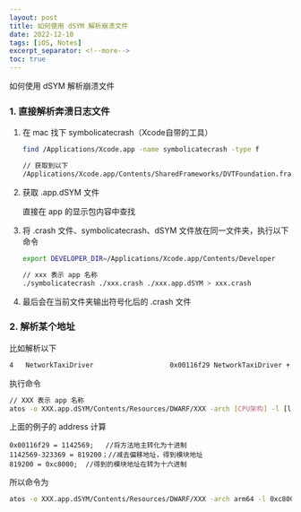 ```yaml
---
layout: post
title: 如何使用 dSYM 解析崩溃文件
date: 2022-12-10
tags: [iOS, Notes]
excerpt_separator: <!--more-->
toc: true
---
```


如何使用 dSYM 解析崩溃文件

<!--more-->

### 1. 直接解析奔溃日志文件

1. 在 mac 找下 symbolicatecrash（Xcode自带的工具）

   ```bash
   find /Applications/Xcode.app -name symbolicatecrash -type f
   
   // 获取到以下
   /Applications/Xcode.app/Contents/SharedFrameworks/DVTFoundation.framework/Versions/A/Resources/symbolicatecrash
   ```

2. 获取 .app.dSYM 文件

   直接在 app 的显示包内容中查找

3. 将 .crash 文件、symbolicatecrash、dSYM 文件放在同一文件夹，执行以下命令

   ```bash
   export DEVELOPER_DIR=/Applications/Xcode.app/Contents/Developer
   
   // xxx 表示 app 名称
   ./symbolicatecrash ./xxx.crash ./xxx.app.dSYM > xxx.crash
   ```

4. 最后会在当前文件夹输出符号化后的 .crash 文件

### 2. 解析某个地址

比如解析以下

```bash
4   NetworkTaxiDriver                   0x00116f29 NetworkTaxiDriver + 323369
```

执行命令

```bash
// XXX 表示 app 名称
atos -o XXX.app.dSYM/Contents/Resources/DWARF/XXX -arch [CPU架构] -l [load Address] [address]
```

上面的例子的 address 计算

```
0x00116f29 = 1142569;   //将方法地主转化为十进制
1142569-323369 = 819200；//减去偏移地址，得到模块地址
819200 = 0xc8000;  //得到的模块地址在转为十六进制
```

所以命令为

```bash
atos -o XXX.app.dSYM/Contents/Resources/DWARF/XXX -arch arm64 -l 0xc8000 0x00116f29
```